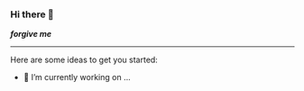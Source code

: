 ### Hi there 👋


<i><b>forgive me</b></i>

<hr>


<!-- ![必应每日一图](https://api.lyiqk.cn/bing/) -->

<!--
**ibegyourpardon/ibegyourpardon** is a ✨ _special_ ✨ repository because its `README.md` (this file) appears on your GitHub profile.
-->
Here are some ideas to get you started:

- 🔭 I’m currently working on ...
<!-- - 🌱 I’m currently learning ...
- 👯 I’m looking to collaborate on ...
- 🤔 I’m looking for help with ...
- 💬 Ask me about ...
- 📫 How to reach me: ...
- 😄 Pronouns: ...
- ⚡ Fun fact: ... -->

